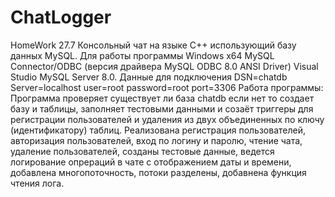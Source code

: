 # ChatLogger
HomeWork 27.7
Консольный чат на языке C++ использующий базу данных MySQL. Для работы программы Windows x64 MySQL Connector/ODBC (версия драйвера MySQL ODBC 8.0 ANSI Driver) Visual Studio MySQL Server 8.0. Данные для подключения DSN=chatdb Server=localhost user=root password=root port=3306 Работа программы: Программа проверяет существует ли база chatdb если нет то создает базу и таблицы, заполняет тестовыми данными и созаёт триггеры для регистрации пользователей и удаления из двух объединенных по ключу (идентификатору) таблиц. Реализована регистрация пользователей, авторизация пользователей, вход по логину и паролю, чтение чата, удаление пользователей, созданы тестовые данные, ведется логирование опрераций в чате с отображением даты
и времени, добавлена многопоточность, потоки разделены, добавнена функция чтения лога. 
